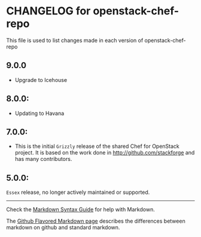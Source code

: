 # CHANGELOG for openstack-chef-repo

This file is used to list changes made in each version of openstack-chef-repo
## 9.0.0
* Upgrade to Icehouse

## 8.0.0:

* Updating to Havana

## 7.0.0:

* This is the initial `Grizzly` release of the shared Chef for OpenStack project. It is based on the work done in http://github.com/stackforge and has many contributors.

## 5.0.0:

`Essex` release, no longer actively maintained or supported.

- - -
Check the [Markdown Syntax Guide](http://daringfireball.net/projects/markdown/syntax) for help with Markdown.

The [Github Flavored Markdown page](http://github.github.com/github-flavored-markdown/) describes the differences between markdown on github and standard markdown.
